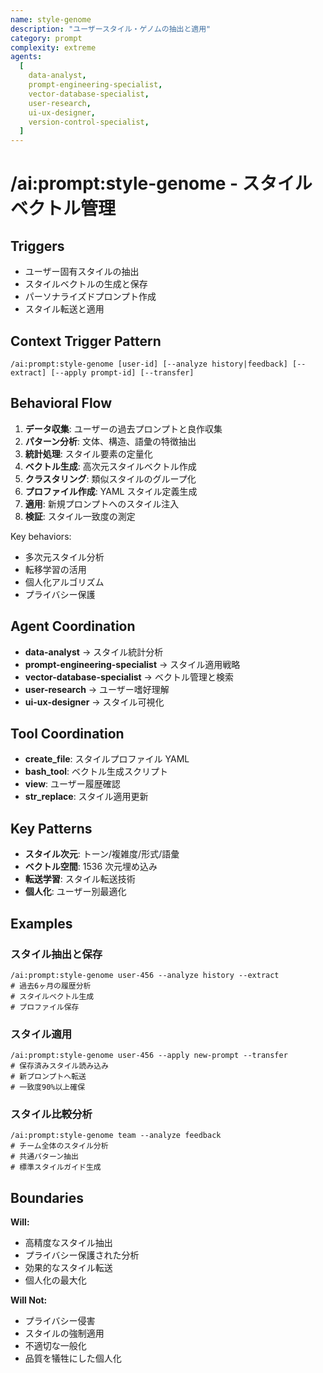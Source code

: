 ```yaml
---
name: style-genome
description: "ユーザースタイル・ゲノムの抽出と適用"
category: prompt
complexity: extreme
agents:
  [
    data-analyst,
    prompt-engineering-specialist,
    vector-database-specialist,
    user-research,
    ui-ux-designer,
    version-control-specialist,
  ]
---
```


# /ai:prompt:style-genome - スタイルベクトル管理

## Triggers

- ユーザー固有スタイルの抽出
- スタイルベクトルの生成と保存
- パーソナライズドプロンプト作成
- スタイル転送と適用

## Context Trigger Pattern

```
/ai:prompt:style-genome [user-id] [--analyze history|feedback] [--extract] [--apply prompt-id] [--transfer]
```

## Behavioral Flow

1. **データ収集**: ユーザーの過去プロンプトと良作収集
2. **パターン分析**: 文体、構造、語彙の特徴抽出
3. **統計処理**: スタイル要素の定量化
4. **ベクトル生成**: 高次元スタイルベクトル作成
5. **クラスタリング**: 類似スタイルのグループ化
6. **プロファイル作成**: YAML スタイル定義生成
7. **適用**: 新規プロンプトへのスタイル注入
8. **検証**: スタイル一致度の測定

Key behaviors:

- 多次元スタイル分析
- 転移学習の活用
- 個人化アルゴリズム
- プライバシー保護

## Agent Coordination

- **data-analyst** → スタイル統計分析
- **prompt-engineering-specialist** → スタイル適用戦略
- **vector-database-specialist** → ベクトル管理と検索
- **user-research** → ユーザー嗜好理解
- **ui-ux-designer** → スタイル可視化

## Tool Coordination

- **create_file**: スタイルプロファイル YAML
- **bash_tool**: ベクトル生成スクリプト
- **view**: ユーザー履歴確認
- **str_replace**: スタイル適用更新

## Key Patterns

- **スタイル次元**: トーン/複雑度/形式/語彙
- **ベクトル空間**: 1536 次元埋め込み
- **転送学習**: スタイル転送技術
- **個人化**: ユーザー別最適化

## Examples

### スタイル抽出と保存

```
/ai:prompt:style-genome user-456 --analyze history --extract
# 過去6ヶ月の履歴分析
# スタイルベクトル生成
# プロファイル保存
```

### スタイル適用

```
/ai:prompt:style-genome user-456 --apply new-prompt --transfer
# 保存済みスタイル読み込み
# 新プロンプトへ転送
# 一致度90%以上確保
```

### スタイル比較分析

```
/ai:prompt:style-genome team --analyze feedback
# チーム全体のスタイル分析
# 共通パターン抽出
# 標準スタイルガイド生成
```

## Boundaries

**Will:**

- 高精度なスタイル抽出
- プライバシー保護された分析
- 効果的なスタイル転送
- 個人化の最大化

**Will Not:**

- プライバシー侵害
- スタイルの強制適用
- 不適切な一般化
- 品質を犠牲にした個人化
